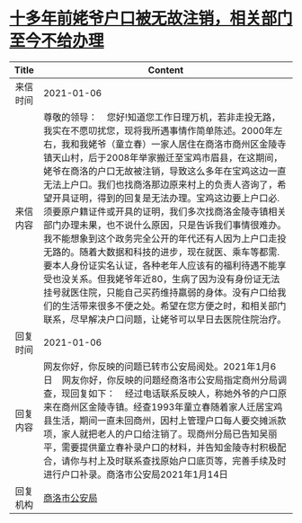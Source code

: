# <a href="http://www.shangluo.gov.cn/zmhd/ldxxxx.jsp?urltype=leadermail.LeaderMailContentUrl&wbtreeid=1112&leadermailid=6778">十多年前姥爷户口被无故注销，相关部门至今不给办理</a>
| Title |                                                                                                                                                                                                                        Content                                                                                                                                                                                                                        |
|:-----:|-------------------------------------------------------------------------------------------------------------------------------------------------------------------------------------------------------------------------------------------------------------------------------------------------------------------------------------------------------------------------------------------------------------------------------------------------------|
| 来信时间  | 2021-01-06                                                                                                                                                                                                                                                                                                                                                                                                                                            |
| 来信内容  | 尊敬的领导：    您好!知道您工作日理万机，若非走投无路，我实在不愿叨扰您，现将我所遇事情作简单陈述。2000年左右，我和我姥爷（童立春）一家人居住在商洛市商州区金陵寺镇天山村，后于2008年举家搬迁至宝鸡市眉县，在这期间，姥爷在商洛的户口无故被注销，导致这么多年在宝鸡这边一直无法上户口。我们也找商洛那边原来村上的负责人咨询了，希望开具证明，得到的回复是无法办理。宝鸡这边要上户口必.须要原户籍证件或开具的证明，我们多次找商洛金陵寺镇相关部门办理未果，也不说什么原因，只是告诉我们事情很难办。我不能想象到这个政务完全公开的年代还有人因为上户口走投无路的。随着大数据和科技的进步，现在就医、乘车等都需.要本人身份证实名认证，各种老年人应该有的福利待遇不能享受也没关系。但我姥爷年近80，生病了因为没有身份证无法挂号就医住院，只能自己买药维持羸弱的身体。没有户口给我们的生活带来很多不便之处。希望在您方便之时，和相关部门联系，尽早解决户口问题，让姥爷可以早日去医院住院治疗。 |
| 回复时间  | 2021-01-06                                                                                                                                                                                                                                                                                                                                                                                                                                            |
| 回复内容  | 网友你好，你反映的问题已转市公安局阅处。2021年1月6日    网友你好，你反映的问题经商洛市公安局指定商州分局调查，现回复如下：    经过电话联系反映人，称她外爷的户口原来在商州区金陵寺镇。经查1993年童立春随着家人迁居宝鸡县生活，期间一直未回商州，因村上管理户口每人要交摊派款项，家人就把老人的户口给注销了。现商州分局已告知吴丽平，需要提供童立春补录户口的材料，并告知金陵寺村积极配合，请你与村上及时联系查找原始户口底页等，完善手续及时进行户口补录。商洛市公安局2021年1月14日                                                                                                                                                                                                |
| 回复机构  | <a href="../../categories/agencies/商洛市公安局.md">商洛市公安局</a>                                                                                                                                                                                                                                                                                                                                                                                                |